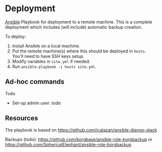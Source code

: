 # Deployment

[Ansible](https://docs.ansible.com/ansible/latest/index.html) Playbook for
deployment to a remote machine. This is a complete deployment which includes (will include)
automatic backup creation.

To deploy:

1. Install Ansible on a local machine.
2. Put the remote machine(s) where this should be deployed in `hosts`.
    You'll need to have SSH keys setup.
3. Modify variables in `site.yml` if needed.
4. Run `ansible-playbook -i hosts site.yml`.

## Ad-hoc commands

Todo
* Set-up admin user: todo

## Resources

The playbook is based on https://github.com/jcalazan/ansible-django-stack

Backups (todo): https://github.com/borgbase/ansible-role-borgbackup
or https://github.com/SphericalElephant/ansible-role-borgbackup
